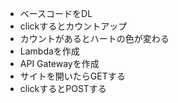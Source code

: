 - ベースコードをDL
- clickするとカウントアップ
- カウントがあるとハートの色が変わる
- Lambdaを作成
- API Gatewayを作成
- サイトを開いたらGETする
- clickするとPOSTする